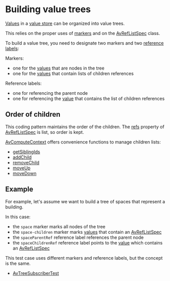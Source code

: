 # Building value trees

[Values](def://) in a [value store](def://) can be organized into value trees.

This relies on the proper uses of [markers](def://) and on the [AvRefListSpec](class://) class.

To build a value tree, you need to designate two markers and two [reference labels](def://):

Markers:

- one for the [values](def://) that are nodes in the tree
- one for the [values](def://) that contain lists of children references

Reference labels:

- one for referencing the parent node
- one for referencing the [value](def://) that contains the list of children references

## Order of children

This coding pattern maintains the order of the children. The [refs](property://AvRefListSpec) property
of [AvRefListSpec](class://) is list, so order is kept.

[AvComputeContext](class://) offers convenience functions to manage children lists:

- [getSiblingIds](function://AvComputeContext)
- [addChild](function://AvComputeContext)
- [removeChild](function://AvComputeContext)
- [moveUp](function://AvComputeContext)
- [moveDown](function://AvComputeContext)

## Example

For example, let's assume we want to build a tree of spaces that represent a building.

In this case:

- the `space` marker marks all nodes of the tree
- the `space-children` marker marks [values](def://) that contain an [AvRefListSpec](class://)
- the `spaceParentRef` reference label references the parent node
- the `spaceChildrenRef` reference label points to the [value](def://) which contains an [AvRefListSpec](class://)

This test case uses different markers and reference labels, but the concept is the same.

- [AvTreeSubscriberTest](example://)